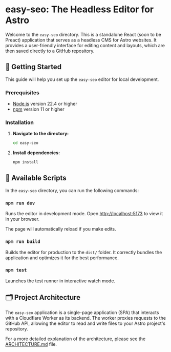 # easy-seo: The Headless Editor for Astro

Welcome to the `easy-seo` directory. This is a standalone React (soon to be Preact) application that serves as a headless CMS for Astro websites. It provides a user-friendly interface for editing content and layouts, which are then saved directly to a GitHub repository.

## 🚀 Getting Started

This guide will help you set up the `easy-seo` editor for local development.

### Prerequisites

- [Node.js](https://nodejs.org/) version 22.4 or higher
- [npm](https://www.npmjs.com/) version 11 or higher

### Installation

1.  **Navigate to the directory:**
    ```bash
    cd easy-seo
    ```

2.  **Install dependencies:**
    ```bash
    npm install
    ```

## 📜 Available Scripts

In the `easy-seo` directory, you can run the following commands:

### `npm run dev`

Runs the editor in development mode.
Open [http://localhost:5173](http://localhost:5173) to view it in your browser.

The page will automatically reload if you make edits.

### `npm run build`

Builds the editor for production to the `dist/` folder. It correctly bundles the application and optimizes it for the best performance.

### `npm test`

Launches the test runner in interactive watch mode.

## 🗂️ Project Architecture

The `easy-seo` application is a single-page application (SPA) that interacts with a Cloudflare Worker as its backend. The worker proxies requests to the GitHub API, allowing the editor to read and write files to your Astro project's repository.

For a more detailed explanation of the architecture, please see the [ARCHITECTURE.md](ARCHITECTURE.md) file.
